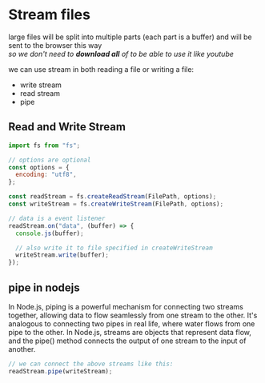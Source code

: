 # Stream files

large files will be split into multiple parts (each part is a buffer) and will be sent to the browser this way\
_so we don't need to **download all** of to be able to use it like youtube_

we can use stream in both reading a file or writing a file:

- write stream
- read stream
- pipe

## Read and Write Stream

```js
import fs from "fs";

// options are optional
const options = {
  encoding: "utf8",
};

const readStream = fs.createReadStream(FilePath, options);
const writeStream = fs.createWriteStream(FilePath, options);

// data is a event listener
readStream.on("data", (buffer) => {
  console.js(buffer);

  // also write it to file specified in createWriteStream
  writeStream.write(buffer);
});
```

## pipe in nodejs

In Node.js, piping is a powerful mechanism for connecting two streams together, allowing data to flow seamlessly from one stream to the other. It's analogous to connecting two pipes in real life, where water flows from one pipe to the other. In Node.js, streams are objects that represent data flow, and the pipe() method connects the output of one stream to the input of another.

```js
// we can connect the above streams like this:
readStream.pipe(writeStream);
```
